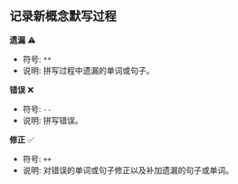 ## 记录新概念默写过程

**遗漏** :warning:

- 符号: ` ** `
- 说明: 拼写过程中遗漏的单词或句子。

**错误** :x:

- 符号: ` -- `
- 说明: 拼写错误。

**修正** :white_check_mark:

- 符号: ` ++ `
- 说明: 对错误的单词或句子修正以及补加遗漏的句子或单词。


